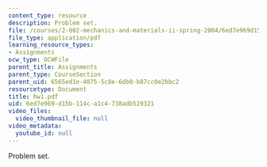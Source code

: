 ```yaml
---
content_type: resource
description: Problem set.
file: /courses/2-002-mechanics-and-materials-ii-spring-2004/6ed7e969d15b114ca1c4738adb529321_hw1.pdf
file_type: application/pdf
learning_resource_types:
- Assignments
ocw_type: OCWFile
parent_title: Assignments
parent_type: CourseSection
parent_uid: 6565ed1e-4075-5c8e-6db0-b87cc0e2bbc2
resourcetype: Document
title: hw1.pdf
uid: 6ed7e969-d15b-114c-a1c4-738adb529321
video_files:
  video_thumbnail_file: null
video_metadata:
  youtube_id: null
---
```

Problem set.